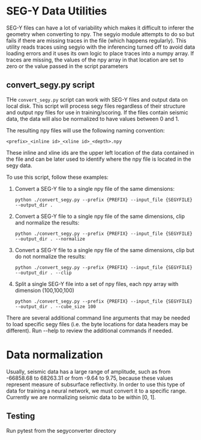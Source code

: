 # SEG-Y Data Utilities

SEG-Y files can have a lot of variability which makes it difficult to inferer the geometry when converting to npy. The segyio module attempts to do so but fails if there are missing traces in the file (which happens regularly). This utility reads traces using segyio with the inferencing turned off to avoid data loading errors and it uses its own logic to place traces into a numpy array. If traces are missing, the values of the npy array in that location are set to zero or the value passed in the script parameters

## convert_segy.py script

THe `convert_segy.py` script can work with SEG-Y files and output data on  local disk. This script will process segy files regardless of their structure and output npy files for use in training/scoring. If the files contain seismic data, the data will also be normalized to have values between 0 and 1.

The resulting npy files will use the following naming convention:

```<prefix>_<inline id>_<xline id>_<depth>.npy```

These inline and xline ids are the upper left location of the data contained in the file and can be later used to identify where the npy file is located in the segy data.

To use this script, follow these examples:

1) Convert a SEG-Y file to a single npy file of the same dimensions:

    ```
    python ./convert_segy.py --prefix {PREFIX} --input_file {SEGYFILE} --output_dir .
    ```

2) Convert a SEG-Y file to a single npy file of the same dimensions, clip and normalize the results:

    ```
    python ./convert_segy.py --prefix {PREFIX} --input_file {SEGYFILE} --output_dir . --normalize
    ```

2) Convert a SEG-Y file to a single npy file of the same dimensions, clip but do not normalize the results:

    ```
    python ./convert_segy.py --prefix {PREFIX} --input_file {SEGYFILE} --output_dir . --clip
    ```

2) Split a single SEG-Y file into a set of npy files, each npy array with dimension (100,100,100)

    ```
    python ./convert_segy.py --prefix {PREFIX} --input_file {SEGYFILE} --output_dir . --cube_size 100
    ```

There are several additional command line arguments that may be needed to load specific segy files (i.e. the byte locations for data headers may be different). Run --help to review the additional commands if needed.


# Data normalization

Usually, seismic data has a large range of amplitude, such as from -66858.68 to 68263.31 or from -9.64 to 9.75, because these values represent measure of subsurface reflectivity.
In order to use this type of data for training a neural network, we must convert it to a specific range. Currently we are normalizing seismic data to be within [0, 1].

## Testing

Run pytest from the segyconverter directory